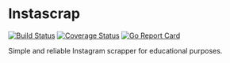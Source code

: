 # Instascrap

[![Build Status](https://travis-ci.org/johnny-debt/instascrap.svg?branch=master)](https://travis-ci.org/johnny-debt/instascrap) 
[![Coverage Status](https://coveralls.io/repos/github/johnny-debt/instascrap/badge.svg?branch=t1-add-coverals-integration)](https://coveralls.io/github/johnny-debt/instascrap?branch=t1-add-coverals-integration)
[![Go Report Card](https://goreportcard.com/badge/github.com/johnny-debt/instascrap)](https://goreportcard.com/badge/github.com/johnny-debt/instascrap)

Simple and reliable Instagram scrapper for educational purposes.
